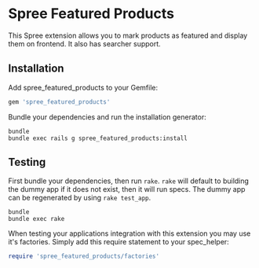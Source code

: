 Spree Featured Products
=====================

This Spree extension allows you to mark products as featured and display them on frontend. It also has searcher support.

Installation
------------

Add spree_featured_products to your Gemfile:

```ruby
gem 'spree_featured_products'
```

Bundle your dependencies and run the installation generator:

```shell
bundle
bundle exec rails g spree_featured_products:install
```

Testing
-------

First bundle your dependencies, then run `rake`. `rake` will default to building the dummy app if it does not exist, then it will run specs. The dummy app can be regenerated by using `rake test_app`.

```shell
bundle
bundle exec rake
```

When testing your applications integration with this extension you may use it's factories.
Simply add this require statement to your spec_helper:

```ruby
require 'spree_featured_products/factories'
```
